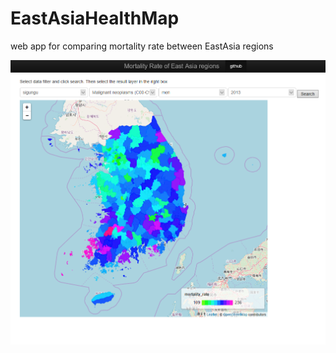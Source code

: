 # EastAsiaHealthMap
web app for comparing mortality rate between EastAsia regions

![alt text](https://github.com/isabelline/OpenMapExample/blob/master/img/ghj.PNG)
